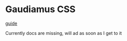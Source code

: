 # Gaudiamus CSS

[guide](https://gaudiamus-css.github.io)

Currently docs are missing, will ad as soon as I get to it